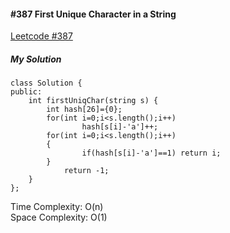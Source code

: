 #### #387 First Unique Character in a String
[Leetcode #387](https://leetcode.com/problems/first-unique-character-in-a-string/)  

##### My Solution
```
class Solution {
public:
    int firstUniqChar(string s) {
        int hash[26]={0};
        for(int i=0;i<s.length();i++)
                hash[s[i]-'a']++;
        for(int i=0;i<s.length();i++)
        {
                if(hash[s[i]-'a']==1) return i;
        }
            return -1;
    }
};
```
Time Complexity: O(n)  
Space Complexity: O(1)  

